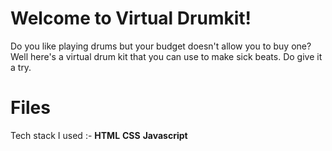 # Welcome to Virtual Drumkit!
 Do you like playing drums but your budget doesn't allow you to buy one?
 Well here's a virtual drum kit that you can use to make sick beats.
 Do give it a try.

# Files

Tech stack I used :-
 **HTML**
 **CSS**
 **Javascript**

